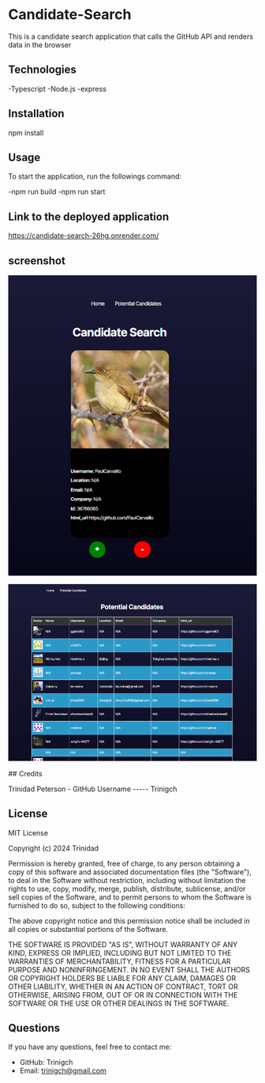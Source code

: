 # Candidate-Search
This is a candidate search application that calls the GitHub API and renders data in the browser 


## Technologies

-Typescript
-Node.js
-express

## Installation

npm install 


## Usage

To start the application, run the followings command:

-npm run build 
-npm run start

## Link to the deployed application

https://candidate-search-26hg.onrender.com/

##  screenshot


<p align="center">
  <img src="./src/assets/search1.png" alt="Candidate Search" width="600"/>
</p>
<p align="center">
  <img src="./src/assets/search2.png" alt="Candidate Save" width="600"/>
</p>
## Credits

Trinidad Peterson - GitHub Username ----- Trinigch


## License
MIT License

Copyright (c) 2024 Trinidad

Permission is hereby granted, free of charge, to any person obtaining a copy of this software and associated documentation files (the "Software"), to deal in the Software without restriction, including without limitation the rights to use, copy, modify, merge, publish, distribute, sublicense, and/or sell copies of the Software, and to permit persons to whom the Software is furnished to do so, subject to the following conditions:

The above copyright notice and this permission notice shall be included in all copies or substantial portions of the Software.

THE SOFTWARE IS PROVIDED "AS IS", WITHOUT WARRANTY OF ANY KIND, EXPRESS OR IMPLIED, INCLUDING BUT NOT LIMITED TO THE WARRANTIES OF MERCHANTABILITY, FITNESS FOR A PARTICULAR PURPOSE AND NONINFRINGEMENT. IN NO EVENT SHALL THE AUTHORS OR COPYRIGHT HOLDERS BE LIABLE FOR ANY CLAIM, DAMAGES OR OTHER LIABILITY, WHETHER IN AN ACTION OF CONTRACT, TORT OR OTHERWISE, ARISING FROM, OUT OF OR IN CONNECTION WITH THE SOFTWARE OR THE USE OR OTHER DEALINGS IN THE SOFTWARE.

## Questions
 If you have any questions, feel free to contact me:

 - GitHub: Trinigch
 - Email: trinigch@gmail.com


